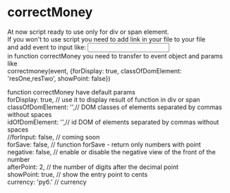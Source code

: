 # correctMoney

 At now script ready to use only for div or span element.<br>
 If you won't to use script you need to add link in your file to your file <br>
 and add event to input like: <input type="text" class="correctMoney" onkeyup="correctmoney()"><br>
 in function correctMoney you need to transfer to event object and params like <br>
 correctmoney(event, {forDisplay: true, classOfDomElement: 'resOne,resTwo', showPoint: false})<br>

 function correctMoney have default params <br>
        forDisplay: true, // use it to display result of function in div or span <br>
        classOfDomElement: '',// DOM classes of elements separated by commas without spaces<br>
        idOfDomElement: '',// id DOM of elements separated by commas without spaces<br>
        //forInput: false, // coming soon<br>
        forSave: false, // function forSave - return only numbers with point<br>
        negative: false, // enable or disable the negative view of the front of the number <br>
        afterPoint: 2, // the number of digits after the decimal point<br>
        showPoint: true, // show the entry point to cents<br>
        currency: 'руб.' // currency<br>

